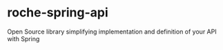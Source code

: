 # roche-spring-api
Open Source library simplifying implementation and definition of your API with Spring
